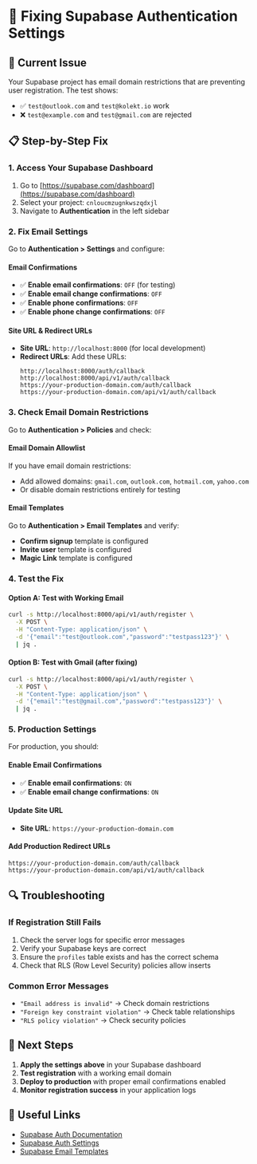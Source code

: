 
# 🔧 Fixing Supabase Authentication Settings

## 🚨 **Current Issue**
Your Supabase project has email domain restrictions that are preventing user registration. The test shows:
- ✅ `test@outlook.com` and `test@kolekt.io` work
- ❌ `test@example.com` and `test@gmail.com` are rejected

## 📋 **Step-by-Step Fix**

### **1. Access Your Supabase Dashboard**
1. Go to [https://supabase.com/dashboard](https://supabase.com/dashboard)
2. Select your project: `cnloucmzugnkwszqdxjl`
3. Navigate to **Authentication** in the left sidebar

### **2. Fix Email Settings**
Go to **Authentication > Settings** and configure:

#### **Email Confirmations**
- ✅ **Enable email confirmations**: `OFF` (for testing)
- ✅ **Enable email change confirmations**: `OFF`
- ✅ **Enable phone confirmations**: `OFF`
- ✅ **Enable phone change confirmations**: `OFF`

#### **Site URL & Redirect URLs**
- **Site URL**: `http://localhost:8000` (for local development)
- **Redirect URLs**: Add these URLs:
  ```
  http://localhost:8000/auth/callback
  http://localhost:8000/api/v1/auth/callback
  https://your-production-domain.com/auth/callback
  https://your-production-domain.com/api/v1/auth/callback
  ```

### **3. Check Email Domain Restrictions**
Go to **Authentication > Policies** and check:

#### **Email Domain Allowlist**
If you have email domain restrictions:
- Add allowed domains: `gmail.com`, `outlook.com`, `hotmail.com`, `yahoo.com`
- Or disable domain restrictions entirely for testing

#### **Email Templates**
Go to **Authentication > Email Templates** and verify:
- **Confirm signup** template is configured
- **Invite user** template is configured
- **Magic Link** template is configured

### **4. Test the Fix**

#### **Option A: Test with Working Email**
```bash
curl -s http://localhost:8000/api/v1/auth/register \
  -X POST \
  -H "Content-Type: application/json" \
  -d '{"email":"test@outlook.com","password":"testpass123"}' \
  | jq .
```

#### **Option B: Test with Gmail (after fixing)**
```bash
curl -s http://localhost:8000/api/v1/auth/register \
  -X POST \
  -H "Content-Type: application/json" \
  -d '{"email":"test@gmail.com","password":"testpass123"}' \
  | jq .
```

### **5. Production Settings**

For production, you should:

#### **Enable Email Confirmations**
- ✅ **Enable email confirmations**: `ON`
- ✅ **Enable email change confirmations**: `ON`

#### **Update Site URL**
- **Site URL**: `https://your-production-domain.com`

#### **Add Production Redirect URLs**
```
https://your-production-domain.com/auth/callback
https://your-production-domain.com/api/v1/auth/callback
```

## 🔍 **Troubleshooting**

### **If Registration Still Fails**
1. Check the server logs for specific error messages
2. Verify your Supabase keys are correct
3. Ensure the `profiles` table exists and has the correct schema
4. Check that RLS (Row Level Security) policies allow inserts

### **Common Error Messages**
- `"Email address is invalid"` → Check domain restrictions
- `"Foreign key constraint violation"` → Check table relationships
- `"RLS policy violation"` → Check security policies

## 📝 **Next Steps**

1. **Apply the settings above** in your Supabase dashboard
2. **Test registration** with a working email domain
3. **Deploy to production** with proper email confirmations enabled
4. **Monitor registration success** in your application logs

## 🔗 **Useful Links**

- [Supabase Auth Documentation](https://supabase.com/docs/guides/auth)
- [Supabase Auth Settings](https://supabase.com/docs/guides/auth/auth-settings)
- [Supabase Email Templates](https://supabase.com/docs/guides/auth/auth-email-templates)
